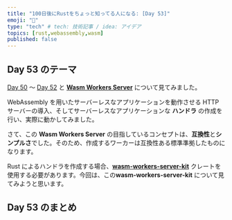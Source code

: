 ```yaml
---
title: "100日後にRustをちょっと知ってる人になる: [Day 53]"
emoji: "🦀"
type: "tech" # tech: 技術記事 / idea: アイデア
topics: [rust,webassembly,wasm]
published: false
---
```

## Day 53 のテーマ

[Day 50](https://zenn.dev/shinyay/articles/hello-rust-day050) 〜 [Day 52](https://zenn.dev/shinyay/articles/hello-rust-day052) と **[Wasm Workers Server](https://github.com/vmware-labs/wasm-workers-server)** について見てみました。

WebAssembly を用いたサーバーレスなアプリケーションを動作させる HTTP サーバーの導入、そしてサーバーレスなアプリケーションな **ハンドラ** の作成を行い、実際に動かしてみました。

さて、この **Wasm Workers Server** の目指しているコンセプトは、**互換性**と**シンプルさ**でした。そのため、作成するワーカーは互換性ある標準準拠したものになります。

Rust によるハンドラを作成する場合、**[wasm-workers-server-kit](https://github.com/vmware-labs/wasm-workers-server/tree/main/examples#rust-handlers)** クレートを使用する必要があります。今回は、この**wasm-workers-server-kit** について見てみようと思います。

## Day 53 のまとめ
